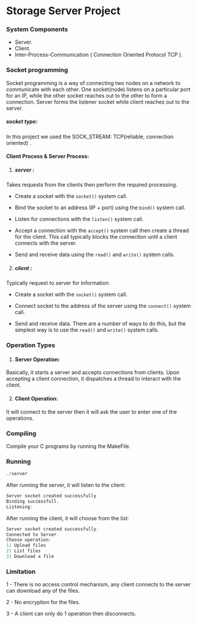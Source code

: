 # Storage Server Project 
### System Components
- Server.
- Client.
- Inter-Process-Communication ( Connection Oriented Protocol TCP ).

### Socket programming 

Socket programming is a way of connecting two nodes on a network to  communicate with each other. One socket(node) listens on a particular port for an IP, while the other socket reaches out to the other to form a connection. Server forms the listener socket while client reaches out to the server. 

##### socket type:

In this project we used the SOCK_STREAM: TCP(reliable, connection oriented) .

#### Client Process & Server Process:

1. ##### server :

Takes requests from the clients then perform the required processing.

- Create a socket with the `socket()` system call.

- Bind the socket to an address (IP + port) using the `bind()` system call.

- Listen for connections with the `listen()` system call.

- Accept a connection with the `accept()` system call then create a thread for the client. This call typically blocks the connection until a client connects with the server.

- Send and receive data using the `read()` and `write()` system calls.


2. ##### client :

Typically request to server for information.

- Create a socket with the `socket()` system call.

- Connect socket to the address of the server using the `connect()` system call.

- Send and receive data. There are a number of ways to do this, but the simplest way is to use the `read()` and `write()` system calls.

  
### Operation Types 

1. #### Server Operation:

Basically, it starts a server and accepts connections from clients. Upon accepting a client connection, it dispatches a thread to interact with  the client.

2. #### Client Operation:

It will connect to the server then it will ask the user to enter one of the operations.

### Compiling 

Compile your C programs by running the MakeFile.

### Running 

```c
./server
```

After running the server, it will listen to the client:

```c
Server socket created successfully
Binding successfull.
Listening:
```

After running the client, it will choose from the list:

```c
Server socket created successfully.
Connected to Server.
Choose operation: 
1) Upload files
2) List files
3) Download a file
```

### Limitation

1 - There is no access control mechanism, any client connects to the server can download any of the files.

2 - No encryption for the files. 

3 - A client can only do 1 operation then disconnects.
